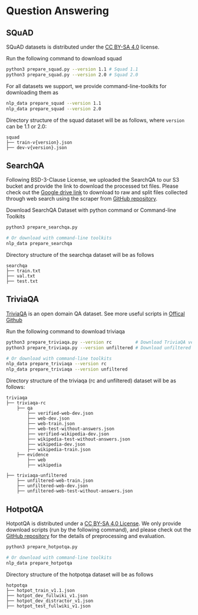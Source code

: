 # Question Answering

## SQuAD
SQuAD datasets is distributed under the [CC BY-SA 4.0](http://creativecommons.org/licenses/by-sa/4.0/legalcode) license.

Run the following command to download squad

```bash
python3 prepare_squad.py --version 1.1 # Squad 1.1
python3 prepare_squad.py --version 2.0 # Squad 2.0
```

For all datasets we support, we provide command-line-toolkits for downloading them as

```bash
nlp_data prepare_squad --version 1.1
nlp_data prepare_squad --version 2.0
```

Directory structure of the squad dataset will be as follows, where `version` can be 1.1 or 2.0:
```
squad
├── train-v{version}.json
├── dev-v{version}.json
```

## SearchQA
Following BSD-3-Clause License, we uploaded the SearchQA to our S3 bucket and provide the link to 
download the processed txt files. Please check out the [Google drive link](https://drive.google.com/drive/u/0/folders/1kBkQGooNyG0h8waaOJpgdGtOnlb1S649) 
to download to raw and split files collected through web search using the scraper 
from [GitHub repository](https://github.com/nyu-dl/dl4ir-searchQA).

Download SearchQA Dataset with python command or Command-line Toolkits

```bash
python3 prepare_searchqa.py

# Or download with command-line toolkits
nlp_data prepare_searchqa
```

Directory structure of the searchqa dataset will be as follows
```
searchqa
├── train.txt
├── val.txt
├── test.txt
```

## TriviaQA
[TriviaQA](https://nlp.cs.washington.edu/triviaqa/) is an open domain QA dataset. See more useful scripts in [Offical Github](https://github.com/mandarjoshi90/triviaqa)

Run the following command to download triviaqa

```bash
python3 prepare_triviaqa.py --version rc         # Download TriviaQA version 1.0 for RC (2.5G)
python3 prepare_triviaqa.py --version unfiltered # Download unfiltered TriviaQA version 1.0 (604M)

# Or download with command-line toolkits
nlp_data prepare_triviaqa --version rc
nlp_data prepare_triviaqa --version unfiltered
```

Directory structure of the triviaqa (rc and unfiltered) dataset will be as follows:
```
triviaqa
├── triviaqa-rc
    ├── qa
        ├── verified-web-dev.json        
        ├── web-dev.json                   
        ├── web-train.json     
        ├── web-test-without-answers.json
        ├── verified-wikipedia-dev.json
        ├── wikipedia-test-without-answers.json
        ├── wikipedia-dev.json  
        ├── wikipedia-train.json
    ├── evidence
        ├── web
        ├── wikipedia

├── triviaqa-unfiltered
    ├── unfiltered-web-train.json
    ├── unfiltered-web-dev.json
    ├── unfiltered-web-test-without-answers.json
```

## HotpotQA
HotpotQA is distributed under a [CC BY-SA 4.0 License](https://creativecommons.org/licenses/by-sa/4.0/). We only provide download scripts (run by the following command), and please check out the [GitHub repository](https://github.com/hotpotqa/hotpot) for the details of preprocessing and evaluation.

```bash
python3 prepare_hotpotqa.py

# Or download with command-line toolkits
nlp_data prepare_hotpotqa
```

Directory structure of the hotpotqa dataset will be as follows
```
hotpotqa
├── hotpot_train_v1.1.json
├── hotpot_dev_fullwiki_v1.json
├── hotpot_dev_distractor_v1.json
├── hotpot_test_fullwiki_v1.json
```

